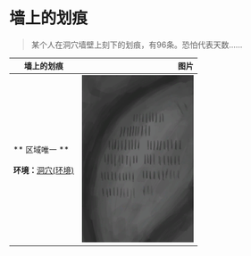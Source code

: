 # 墙上的划痕  
> 某个人在洞穴墙壁上刻下的划痕，有96条。恐怕代表天数……  
  
  墙上的划痕  |   图片   
 ----  |  ----:   
 ** 区域唯一 **<br><br>**环境：**[洞穴(环境)](Env_CaveSea.md)  |  <img decoding="async" src="Sprite/Scratchings.png" href="a.md" style="max-width:300px;max-height:300px;">   
  


<script>document.title="墙上的划痕 - 卡牌生存百科 Card Survival Wiki";</script>